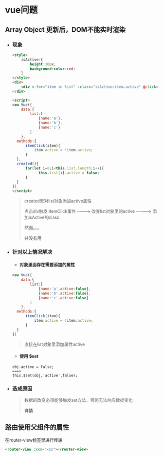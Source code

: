 # vue问题

## Array  Object  更新后，DOM不能实时渲染

- ### 现象

  ```html
  <style>
      isActive:{
          height:10px;
          background-color:red;
      }
  </style>
  <div>
      <div v-for="item in list" :class="isActive:item.active" @click="itemClick(item)"></div>
  </div>
  
  <script>
  new Vue({
      data:{
          list:[
              {name:'a'},
              {name:'b'},
              {name:'c'}
          ]
      },
  	methods:{
  		itemClick(item){
  			item.active = !item.active;
  		}
  	},
  	created(){
  		for(let i=0;i<this.list.length;i++){
              this.list[i].active = false;                    
  		}
  	}
  })
  </script>
  ```

  > created里对list对象添加active属性
  >
  > 点击div触发 itemClick事件 ---->  改变list对象里的active  ----->  添加isActive的class
  >
  >  
  >
  > 然而。。。
  >
  > 并没有用

- ### 针对以上情况解决

  - #### 对象里面存在需要添加的属性

  ```js
  new Vue({
      data:{
          list:[
              {name:'a',active:false},
              {name:'b',active:false},
              {name:'c',active:false}
          ]
      },
  	methods:{
  		itemClick(item){
  			item.active = !item.active;
  		}
  	}
  })
  ```

  > 直接在list对象里添加属性active

  - #### 使用 $set

  ````
  obj.active = false;
  ===>
  this.$set(obj,'active',false); 
  ````

- ### 造成原因

  > 数据的改变必须能够触发set方法，否则无法响应数据变化
  >
  > <a href="https://blog.csdn.net/zifeiyu130/article/details/78950244?utm_source=blogxgwz1" style="text-decoration:none;">详情</a>



## 路由使用父组件的属性

在router-view标签里进行传递

````````html
<router-view :xxx="xxx"></router-view>
````````

